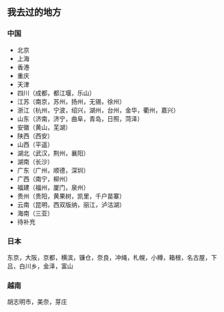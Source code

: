 ## 我去过的地方

### 中国

* 北京
* 上海
* 香港
* 重庆
* 天津
* 四川（成都，都江堰，乐山）
* 江苏（南京，苏州，扬州，无锡，徐州）
* 浙江（杭州，宁波，绍兴，湖州，台州，金华，衢州，嘉兴）
* 山东（济南，济宁，曲阜，青岛，日照，菏泽）
* 安徽（黄山，芜湖）
* 陕西（西安）
* 山西（平遥）
* 湖北（武汉，荆州，襄阳）
* 湖南（长沙）
* 广东（广州，顺德，深圳）
* 广西（南宁，柳州）
* 福建（福州，厦门，泉州）
* 贵州（贵阳，黄果树，凯里，千户苗寨）
* 云南（昆明，西双版纳，丽江，泸沽湖）
* 海南（三亚）
* 待补充

### 日本

东京，大阪，京都，横滨，镰仓，奈良，冲绳，札幌，小樽，箱根，名古屋，下吕，白川乡，金泽，富山

### 越南

胡志明市，美奈，芽庄